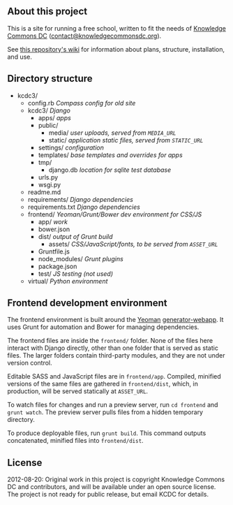 ## About this project

This is a site for running a free school, written to fit the needs of [Knowledge Commons DC](http://knowledgecommonsdc.org) ([contact@knowledgecommonsdc.org](mailto:contact@knowledgecommonsdc.org)).

See [this repository's wiki](https://github.com/knowledgecommonsdc/kcdc3/wiki) for information about plans, structure, installation, and use.


## Directory structure

- kcdc3/
	- config.rb  _Compass config for old site_
	- kcdc3/  _Django_
		- apps/  _apps_
		- public/ 
			-	media/  _user uploads, served from `MEDIA_URL`_
			-	static/  _application static files, served from `STATIC_URL`_
		-	settings/  _configuration_
		-	templates/  _base templates and overrides for apps_
		-	tmp/
			-	django.db  _location for sqlite test database_
		- urls.py
		- wsgi.py
	- readme.md
	- requirements/  _Django dependencies_
	- requirements.txt  _Django dependencies_
	- frontend/  _Yeoman/Grunt/Bower dev environment for CSS/JS_
		- app/  _work_
		- bower.json
		- dist/  _output of Grunt build_
			-	assets/  _CSS/JavaScript/fonts, to be served from `ASSET_URL`_
		- Gruntfile.js
		- node_modules/  _Grunt plugins_
		- package.json
		- test/  _JS testing (not used)_
	- virtual/  _Python environment_


## Frontend development environment

The frontend environment is built around the [Yeoman](http://yeoman.io) [generator-webapp](https://github.com/yeoman/generator-webapp). It uses Grunt for automation and Bower for managing dependencies.  

The frontend files are inside the `frontend/` folder. None of the files here interact with Django directly, other than one folder that is served as static files. The larger folders contain third-party modules, and they are not under version control.

Editable SASS and JavaScript files are in `frontend/app`. Compiled, minified versions of the same files are gathered in `frontend/dist`, which, in production, will be served statically at `ASSET_URL`. 

To watch files for changes and run a preview server, run `cd frontend` and `grunt watch`. The preview server pulls files from a hidden temporary directory.

To produce deployable files, run `grunt build`. This command outputs concatenated, minified files into `frontend/dist`.


## License

2012-08-20: Original work in this project is copyright Knowledge Commons DC and contributors, and will be available under an open source license. The project is not ready for public release, but email KCDC for details.

